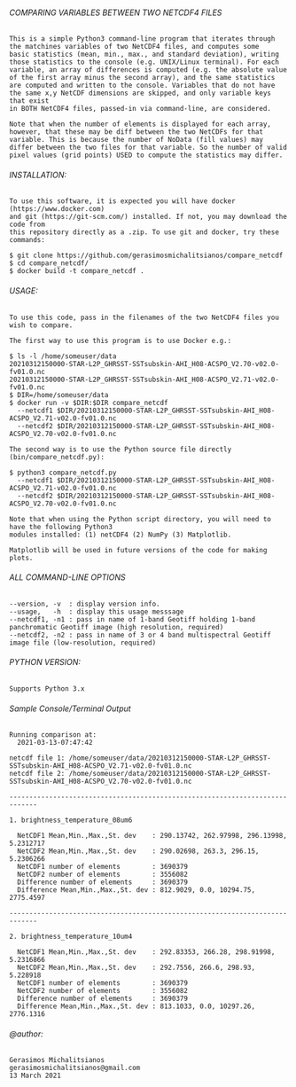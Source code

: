 ###### COMPARING VARIABLES BETWEEN TWO NETCDF4 FILES
    
    This is a simple Python3 command-line program that iterates through
    the matchines variables of two NetCDF4 files, and computes some 
    basic statistics (mean, min., max., and standard deviation), writing
    those statistics to the console (e.g. UNIX/Linux terminal). For each
    variable, an array of differences is computed (e.g. the absolute value
    of the first array minus the second array), and the same statistics 
    are computed and written to the console. Variables that do not have
    the same x,y NetCDF dimensions are skipped, and only variable keys that exist 
    in BOTH NetCDF4 files, passed-in via command-line, are considered.
    
    Note that when the number of elements is displayed for each array,
    however, that these may be diff between the two NetCDFs for that
    variable. This is because the number of NoData (fill values) may
    differ between the two files for that variable. So the number of valid
    pixel values (grid points) USED to compute the statistics may differ.
   
###### INSTALLATION:

    To use this software, it is expected you will have docker (https://www.docker.com)
    and git (https://git-scm.com/) installed. If not, you may download the code from
    this repository directly as a .zip. To use git and docker, try these commands:

    $ git clone https://github.com/gerasimosmichalitsianos/compare_netcdf
    $ cd compare_netcdf/
    $ docker build -t compare_netcdf .
     
###### USAGE:
 
    To use this code, pass in the filenames of the two NetCDF4 files you wish to compare.
    
    The first way to use this program is to use Docker e.g.:

    $ ls -l /home/someuser/data
    20210312150000-STAR-L2P_GHRSST-SSTsubskin-AHI_H08-ACSPO_V2.70-v02.0-fv01.0.nc
    20210312150000-STAR-L2P_GHRSST-SSTsubskin-AHI_H08-ACSPO_V2.71-v02.0-fv01.0.nc
    $ DIR=/home/someuser/data
    $ docker run -v $DIR:$DIR compare_netcdf 
      --netcdf1 $DIR/20210312150000-STAR-L2P_GHRSST-SSTsubskin-AHI_H08-ACSPO_V2.71-v02.0-fv01.0.nc 
      --netcdf2 $DIR/20210312150000-STAR-L2P_GHRSST-SSTsubskin-AHI_H08-ACSPO_V2.70-v02.0-fv01.0.nc

    The second way is to use the Python source file directly (bin/compare_netcdf.py):
    
    $ python3 compare_netcdf.py
      --netcdf1 $DIR/20210312150000-STAR-L2P_GHRSST-SSTsubskin-AHI_H08-ACSPO_V2.71-v02.0-fv01.0.nc 
      --netcdf2 $DIR/20210312150000-STAR-L2P_GHRSST-SSTsubskin-AHI_H08-ACSPO_V2.70-v02.0-fv01.0.nc

    Note that when using the Python script directory, you will need to have the following Python3
    modules installed: (1) netCDF4 (2) NumPy (3) Matplotlib.
    
    Matplotlib will be used in future versions of the code for making plots.

###### ALL COMMAND-LINE OPTIONS

    --version, -v  : display version info.
    --usage,   -h  : display this usage messsage
    --netcdf1, -n1 : pass in name of 1-band Geotiff holding 1-band panchromatic Geotiff image (high resolution, required)
    --netcdf2, -n2 : pass in name of 3 or 4 band multispectral Geotiff image file (low-resolution, required)
      
###### PYTHON VERSION:
     
    Supports Python 3.x
       
###### Sample Console/Terminal Output

    Running comparison at: 
      2021-03-13-07:47:42
 
    netcdf file 1: /home/someuser/data/20210312150000-STAR-L2P_GHRSST-SSTsubskin-AHI_H08-ACSPO_V2.71-v02.0-fv01.0.nc
    netcdf file 2: /home/someuser/data/20210312150000-STAR-L2P_GHRSST-SSTsubskin-AHI_H08-ACSPO_V2.70-v02.0-fv01.0.nc
   
    ----------------------------------------------------------------------------- 

    1. brightness_temperature_08um6

      NetCDF1 Mean,Min.,Max.,St. dev    : 290.13742, 262.97998, 296.13998, 5.2312717
      NetCDF2 Mean,Min.,Max.,St. dev    : 290.02698, 263.3, 296.15, 5.2306266
      NetCDF1 number of elements        : 3690379
      NetCDF2 number of elements        : 3556082
      Difference number of elements     : 3690379
      Difference Mean,Min.,Max.,St. dev : 812.9029, 0.0, 10294.75, 2775.4597
   
    ----------------------------------------------------------------------------- 

    2. brightness_temperature_10um4

      NetCDF1 Mean,Min.,Max.,St. dev    : 292.83353, 266.28, 298.91998, 5.2316866
      NetCDF2 Mean,Min.,Max.,St. dev    : 292.7556, 266.6, 298.93, 5.228918
      NetCDF1 number of elements        : 3690379
      NetCDF2 number of elements        : 3556082
      Difference number of elements     : 3690379
      Difference Mean,Min.,Max.,St. dev : 813.1033, 0.0, 10297.26, 2776.1316
      
###### @author: 

    Gerasimos Michalitsianos
    gerasimosmichalitsianos@gmail.com
    13 March 2021
